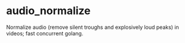 # audio_normalize
Normalize audio (remove silent troughs and explosively loud peaks) in videos; fast concurrent golang.
